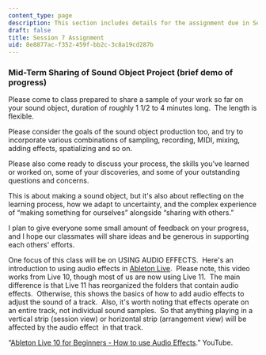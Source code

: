```yaml
---
content_type: page
description: This section includes details for the assignment due in Session 7.
draft: false
title: Session 7 Assignment
uid: 8e8877ac-f352-459f-bb2c-3c8a19cd287b
---
```

### Mid-Term Sharing of Sound Object Project (brief demo of progress)

Please come to class prepared to share a sample of your work so far on your sound object, duration of roughly 1 1/2 to 4 minutes long.  The length is flexible.  

Please consider the goals of the sound object production too, and try to incorporate various combinations of sampling, recording, MIDI, mixing, adding effects, spatializing and so on.  

Please also come ready to discuss your process, the skills you've learned or worked on, some of your discoveries, and some of your outstanding questions and concerns.

This is about making a sound object, but it's also about reflecting on the learning process, how we adapt to uncertainty, and the complex experience of “making something for ourselves” alongside “sharing with others.”  

I plan to give everyone some small amount of feedback on your progress, and I hope our classmates will share ideas and be generous in supporting each others' efforts.  

One focus of this class will be on USING AUDIO EFFECTS.  Here's an introduction to using audio effects in [Ableton Live](https://www.ableton.com/en/live/).  Please note, this video works from Live 10, though most of us are now using Live 11.  The main difference is that Live 11 has reorganized the folders that contain audio effects.  Otherwise, this shows the basics of how to add audio effects to adjust the sound of a track.  Also, it's worth noting that effects operate on an entire track, not individual sound samples.  So that anything playing in a vertical strip (session view) or horizontal strip (arrangement view) will be affected by the audio effect  in that track.

“[Ableton Live 10 for Beginners - How to use Audio Effects](https://www.youtube.com/watch?v=MIg_GErSceM).” YouTube.
